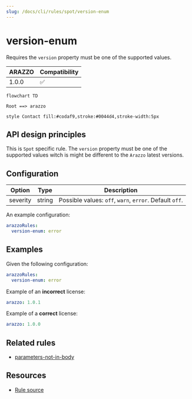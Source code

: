 ```yaml
---
slug: /docs/cli/rules/spot/version-enum
---
```


# version-enum

Requires the `version` property must be one of the supported values.

| ARAZZO | Compatibility |
|--------| ------------- |
| 1.0.0  | ✅            |

```mermaid
flowchart TD

Root ==> arazzo

style Contact fill:#codaf9,stroke:#0044d4,stroke-width:5px
```

## API design principles

This is `Spot` specific rule.
The `version` property must be one of the supported values witch is might be different to the `Arazzo` latest versions. 

## Configuration

| Option   | Type   | Description                                             |
| -------- | ------ | ------------------------------------------------------- |
| severity | string | Possible values: `off`, `warn`, `error`. Default `off`. |

An example configuration:

```yaml
arazzoRules:
  version-enum: error
```

## Examples

Given the following configuration:

```yaml
arazzoRules:
  version-enum: error
```

Example of an **incorrect** license:

```yaml Object example
arazzo: 1.0.1
```

Example of a **correct** license:

```yaml Object example
arazzo: 1.0.0
```

## Related rules

- [parameters-not-in-body](./parameters-not-in-body.md)

## Resources

- [Rule source](https://github.com/Redocly/redocly-cli/blob/main/packages/core/src/rules/spot/version-enum.ts)

